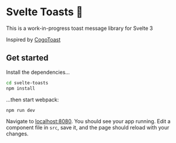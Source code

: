 # Svelte Toasts :bread:

This is a work-in-progress toast message library for Svelte 3

Inspired by [CogoToast](https://github.com/Cogoport/cogo-toast)

## Get started

Install the dependencies...

```bash
cd svelte-toasts
npm install
```

...then start webpack:

```bash
npm run dev
```

Navigate to [localhost:8080](http://localhost:8080). You should see your app running. Edit a component file in `src`, save it, and the page should reload with your changes.
